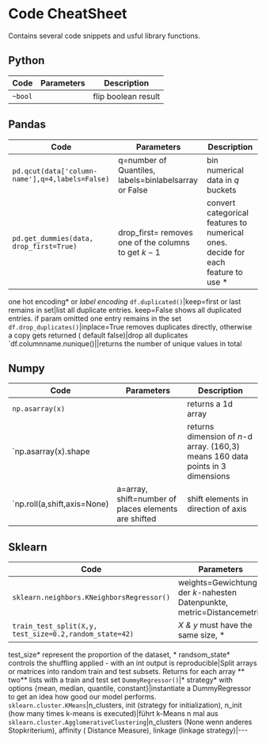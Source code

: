 # Code CheatSheet

Contains several code snippets and usful library functions.

## Python

Code|Parameters|Description
---|---|---
`~bool`||flip boolean result

## Pandas

Code|Parameters|Description
---|---|---
`pd.qcut(data['column-name'],q=4,labels=False)`|q=number of Quantiles, labels=binlabelsarray or False|bin numerical data in $q$ buckets
`pd.get_dummies(data, drop_first=True)`|drop_first= removes one of the columns to get $k-1$|convert categorical features to numerical ones. decide for each feature to use *

one hot encoding* or *label encoding*
`df.duplicated()`|keep=first or last remains in set|list all duplicate entries. keep=False shows all
duplicated entries. if param omitted one entry remains in the set
`df.drop_duplicates()`|inplace=True removes duplicates directly, otherwise a copy gets returned (
default false)|drop all duplicates
`df.columnname.nunique()||returns the number of unique values in total

## Numpy

Code|Parameters|Description
---|---|---
`np.asarray(x)`||returns a 1d array
`np.asarray(x).shape||returns dimension of $n$-d array. (160,3) means 160 data points in 3 dimensions
`np.roll(a,shift,axis=None)|a=array, shift=number of places elements are shifted|shift elements in direction of axis

## Sklearn

Code|Parameters|Description
---|---|---
`sklearn.neighbors.KNeighborsRegressor()`|weights=Gewichtung der $k$-nahesten Datenpunkte, metric=Distancemetric|K-NN Regression
`train_test_split(X,y, test_size=0.2,random_state=42)`|*X & y* must have the same size, *

test_size* represent the proportion of the dataset, *
randsom_state* controls the shuffling applied - with an int output is reproducible|Split arrays or
matrices into random train and test subsets. Returns for each array **
two** lists with a train and test set
`DummyRegressor()`|*
strategy* with options {mean, median, quantile, constant}|instantiate a DummyRegressor to get an
idea how good our model performs.
`sklearn.cluster.KMeans`|n_clusters, init (strategy for initialization), n_init (how many times
k-means is executed)|führt k-Means n mal aus
`sklearn.cluster.AgglomerativeClustering`|n_clusters (None wenn anderes Stopkriterium), affinity (
Distance Measure), linkage (linkage strategy)|---

